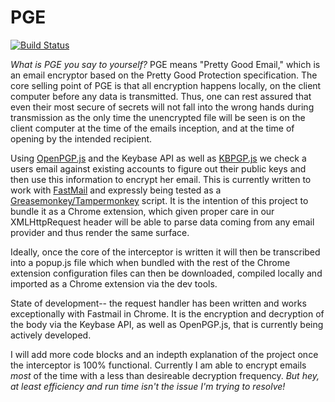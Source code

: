 # PGE

[![Build Status](https://travis-ci.org/cooperpellaton/PGE.svg?branch=master)](https://travis-ci.org/cooperpellaton/PGE)

*What is PGE you say to yourself?* PGE means "Pretty Good Email," which is an email encryptor based on the Pretty Good Protection specification. The core selling point of PGE is that all encryption happens locally, on the client computer before any data is transmitted. Thus, one can rest assured that even their most secure of secrets will not fall into the wrong hands during transmission as the only time the unencrypted file will be seen is on the client computer at the time of the emails inception, and at the time of opening by the intended recipient.

Using [OpenPGP.js](http://openpgpjs.org/) and the Keybase API as well as [KBPGP.js](https://keybase.io/kbpgp) we check a users email against existing accounts to figure out their public keys and then use this information to encrypt her email. This is currently written to work with [FastMail](http://fastmail.fm) and expressly being tested as a [Greasemonkey/Tampermonkey](http://www.greasespot.net/) script. It is the intention of this project to bundle it as a Chrome extension, which given proper care in our XMLHttpRequest header will be able to parse data coming from any email provider and thus render the same surface.

Ideally, once the core of the interceptor is written it will then be transcribed into a popup.js file which when bundled with the rest of the Chrome extension configuration files can then be downloaded, compiled locally and imported as a Chrome extension via the dev tools.

State of development-- the request handler has been written and works exceptionally with Fastmail in Chrome. It is the encryption and decryption of the body via the Keybase API, as well as OpenPGP.js, that is currently being actively developed.

I will add more code blocks and an indepth explanation of the project once the interceptor is 100% functional. Currently I am able to encrypt emails *most* of the time with a less than desireable decryption frequency. *But hey, at least efficiency and run time isn't the issue I'm trying to resolve!*

